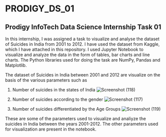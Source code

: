 # PRODIGY_DS_01

## Prodigy InfoTech Data Science Internship Task 01
In this internship, I was assigned a task to visualize and analyse the dataset of Suicides in India from 2001 to 2012.
I have used the dataset from Kaggle, which I have attached in this repository.
I used Jupyter Notebook to visualize and analyze the data in the form of tables, bar charts and line charts.
The Python libraries used for doing the task are NumPy, Pandas and Matplotlib.

The dataset of Suicides in India between 2001 and 2012 are visualize on the basis of the various parameters such as 

1. Number of suicides in the states of India
![Screenshot (118)](https://github.com/CHIRAGWADKAR/PRODIGY_DS_01/assets/89576084/96ebcd45-8a2d-4e3d-9b97-b5391d9e63f7)

2. Number of suicides according to the gender
![Screenshot (117)](https://github.com/CHIRAGWADKAR/PRODIGY_DS_01/assets/89576084/0e5f2e20-3841-4f6a-885d-07833fd1b200)

3. Number of suicides differentiated by the Age Groups
![Screenshot (119)](https://github.com/CHIRAGWADKAR/PRODIGY_DS_01/assets/89576084/9fa9847a-c01f-4d5e-a19a-8bc8e357daea)

These are some of the parameters used to visualize and analiyze the suicides in India between the years 2001-2012. The other parameters used for visualization are present in the notebook.
